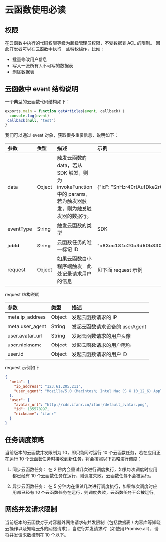 # 云函数使用必读

## 权限

在云函数中执行的代码权限等级为超级管理员权限，不受数据表 ACL 的限制。
因此开发者可以在云函数中执行一些特权操作，比如：
- 批量修改用户信息
- 写入一张所有人不可写的数据表
- 删除数据表

## 云函数中 event 结构说明

一个典型的云函数代码结构如下：

```javascript
exports.main = function getArticles(event, callback) {
  console.log(event)
 callback(null, 'test')
}
```

我们可以通过 event 对象，获取很多重要信息，说明如下：


| 参数      | 类型   | 描述 | 示例 |
| :-------- | :----- | :--- | :--- |
| data      | Object | 触发云函数的 data，若从 SDK 触发，则为 invokeFunction 中的 params, 若为触发器触发，则为触发触发器的数据行。| {"id": "SnHzr40rtAufDke2r6FJ7xxE"} |
| eventType | String | 触发云函数的类型 | SDK |
| jobId     | String | 云函数任务的唯一标记 ID | "a83ec181e20c4d50b83093157c8283a1" |
| request   | Object | 如果云函数由小程序端触发，此处记录请求用户的信息 | 见下面 request 示例 |

request 结构说明

| 参数             | 类型   | 描述 | 
| :-------------- | :----- | :--- | 
| meta.ip_address | Object | 发起云函数请求的 IP   |
| meta.user_agent | String | 发起云函数请求设备的 userAgent |
| user.avatar_url | String | 发起云函数请求的用户头像  |
| user.nickname   | Object | 发起云函数请求的用户昵称 | 
| user.id         | Object | 发起云函数请求的用户 ID | 

request 示例如下
```json
{
  "meta": {
    "ip_address": "123.61.205.211",
    "user_agent": "Mozilla/5.0 (Macintosh; Intel Mac OS X 10_12_6) AppleWebKit/605.1.15 (KHTML, like Gecko) Version/11.1.2 Safari/605.1.15"
  },
  "user": {
    "avatar_url": "http://cdn.ifanr.cn/ifanr/default_avatar.png",
    "id": 135570997,
    "nickname": "ifanr"
  }
}
```

## 任务调度策略

当前版本的云函数并发限制为 10，即只能同时运行 10 个云函数任务，若在应用正在运行 10 个云函数任务时接收到新任务，将会按照以下策略进行调度：

1. 同步云函数任务：
在 2 秒内会重试几次进行调度执行，如果每次调度时应用都已经有 10 个云函数任务在运行，则调度失败，云函数任务不会被运行。

2. 异步云函数任务：
在 5 分钟内在重试几次进行调度执行，如果每次调度时应用都已经有 10 个云函数任务在运行，则调度失败，云函数任务不会被运行。

## 网络并发请求限制

当前版本的云函数对于对容器外网络请求有并发限制（包括数据表 / 内容库等知晓云操作以及知晓云外的网络请求），当进行并发请求时（如使用 Promise.all），请将并发请求数控制在 10 个以下。